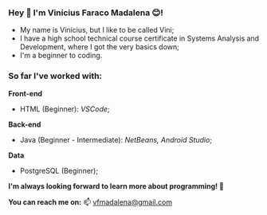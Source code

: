 ### Hey 👋 I'm **Vinícius Faraco Madalena** 😊!

- My name is Vinícius, but I like to be called Vini;
- I have a high school technical course certificate in Systems Analysis and Development, where I got the very basics down;
- I'm a beginner to coding.

### So far I've worked with:

**Front-end**
- HTML (Beginner): *VSCode*;

**Back-end**
- Java (Beginner - Intermediate): *NetBeans, Android Studio*;

**Data**
- PostgreSQL (Beginner);

**I'm always looking forward to learn more about programming! 🤗**

**You can reach me on:**
📫 vfmadalena@gmail.com
<!--
**Vfmada/Vfmada** is a ✨ _special_ ✨ repository because its `README.md` (this file) appears on your GitHub profile.

Here are some ideas to get you started:

- 🔭 I’m currently working on ...
- 🌱 I’m currently learning ...
- 👯 I’m looking to collaborate on ...
- 🤔 I’m looking for help with ...
- 💬 Ask me about ...
- 📫 How to reach me: ...
- 😄 Pronouns: ...
- ⚡ Fun fact: ...
-->
